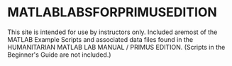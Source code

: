 # MATLABLABSFORPRIMUSEDITION

This site is intended for use by instructors only.
Included aremost of the MATLAB Example Scripts and associated data files found in the HUMANITARIAN MATLAB LAB MANUAL / PRIMUS EDITION.
(Scripts in the Beginner's Guide are not included.)
